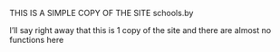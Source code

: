THIS IS A SIMPLE COPY OF THE SITE schools.by

I’ll say right away that this is 1 copy of the site and there are almost no functions here
